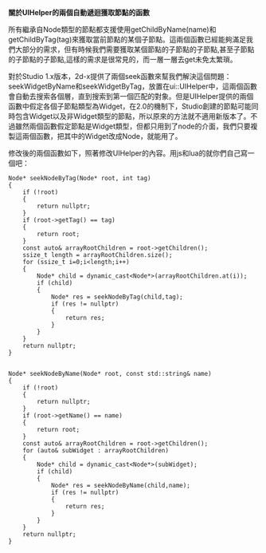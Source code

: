 **關於UIHelper的兩個自動遞迴獲取節點的函數**
 
所有繼承自Node類型的節點都支援使用getChildByName(name)和getChildByTag(tag)來獲取當前節點的某個子節點。這兩個函數已經能夠滿足我們大部分的需求，但有時候我們需要獲取某個節點的子節點的子節點,甚至子節點的子節點的子節點,這樣的需求是很常見的，而一層一層去get未免太繁瑣。 

對於Studio 1.x版本，2d-x提供了兩個seek函數來幫我們解決這個問題：seekWidgetByName和seekWidgetByTag，放置在ui::UIHelper中，這兩個函數會自動去搜索各個層，直到搜索到第一個匹配的對象。但是UIHelper提供的兩個函數中假定各個子節點類型為Widget，在2.0的機制下，Studio創建的節點可能同時包含Widget以及非Widget類型的節點，所以原來的方法就不適用新版本了。不過雖然兩個函數假定節點是Widget類型，但都只用到了node的介面，我們只要複製這兩個函數，把其中的Widget改成Node，就能用了。 

修改後的兩個函數如下，照著修改UIHelper的內容。用js和lua的就你們自己寫一個吧：

    Node* seekNodeByTag(Node* root, int tag)
    { 
        if (!root) 
        { 
            return nullptr; 
        } 
        if (root->getTag() == tag) 
        { 
            return root; 
        } 
        const auto& arrayRootChildren = root->getChildren(); 
        ssize_t length = arrayRootChildren.size(); 
        for (ssize_t i=0;i<length;i++) 
        { 
            Node* child = dynamic_cast<Node*>(arrayRootChildren.at(i)); 
            if (child) 
            { 
                Node* res = seekNodeByTag(child,tag); 
                if (res != nullptr) 
                { 
                    return res; 
                } 
            } 
        } 
        return nullptr; 
    } 
     
     
    Node* seekNodeByName(Node* root, const std::string& name) 
    { 
        if (!root) 
        { 
            return nullptr; 
        } 
        if (root->getName() == name) 
        { 
            return root; 
        } 
        const auto& arrayRootChildren = root->getChildren(); 
        for (auto& subWidget : arrayRootChildren) 
        { 
            Node* child = dynamic_cast<Node*>(subWidget); 
            if (child) 
            { 
                Node* res = seekNodeByName(child,name); 
                if (res != nullptr) 
                { 
                    return res; 
                } 
            } 
        } 
        return nullptr; 
    } 
     

